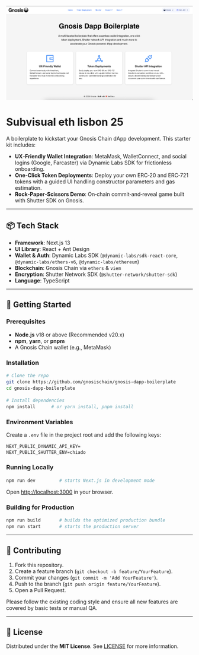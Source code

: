 ![Hero Image](/hero.png)

# Subvisual eth lisbon 25

A boilerplate to kickstart your Gnosis Chain dApp development. This starter kit includes:

- **UX‑Friendly Wallet Integration**: MetaMask, WalletConnect, and social logins (Google, Farcaster) via Dynamic Labs SDK for frictionless onboarding.
- **One‑Click Token Deployments**: Deploy your own ERC‑20 and ERC‑721 tokens with a guided UI handling constructor parameters and gas estimation.
- **Rock‑Paper‑Scissors Demo**: On‑chain commit‑and‑reveal game built with Shutter SDK on Gnosis.

---

## 📦 Tech Stack

- **Framework**: Next.js 13
- **UI Library**: React + Ant Design
- **Wallet & Auth**: Dynamic Labs SDK (`@dynamic-labs/sdk-react-core`, `@dynamic-labs/ethers-v6`, `@dynamic-labs/ethereum`)
- **Blockchain**: Gnosis Chain via `ethers` & `viem`
- **Encryption**: Shutter Network SDK (`@shutter-network/shutter-sdk`)
- **Language**: TypeScript

---

## 🚀 Getting Started

### Prerequisites

- **Node.js** v18 or above (Recommended v20.x)
- **npm**, **yarn**, or **pnpm**
- A Gnosis Chain wallet (e.g., MetaMask)

### Installation

```bash
# Clone the repo
git clone https://github.com/gnosischain/gnosis-dapp-boilerplate
cd gnosis-dapp-boilerplate

# Install dependencies
npm install      # or yarn install, pnpm install
```

### Environment Variables

Create a `.env` file in the project root and add the following keys:

```dotenv
NEXT_PUBLIC_DYNAMIC_API_KEY=
NEXT_PUBLIC_SHUTTER_ENV=chiado
```

### Running Locally

```bash
npm run dev         # starts Next.js in development mode
```

Open [http://localhost:3000](http://localhost:3000) in your browser.

### Building for Production

```bash
npm run build       # builds the optimized production bundle
npm run start       # starts the production server
```

---

## 🤝 Contributing

1. Fork this repository.
2. Create a feature branch (`git checkout -b feature/YourFeature`).
3. Commit your changes (`git commit -m 'Add YourFeature'`).
4. Push to the branch (`git push origin feature/YourFeature`).
5. Open a Pull Request.

Please follow the existing coding style and ensure all new features are covered by basic tests or manual QA.

---

## 📄 License

Distributed under the **MIT License**. See [LICENSE](./LICENSE) for more information.
